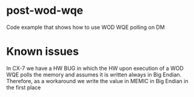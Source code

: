 # post-wod-wqe
Code example that shows how to use WOD WQE polling on DM

# Known issues
In CX-7 we have a HW BUG in which the HW upon execution of a WOD WQE polls the memory
and assumes it is written always in Big Endian.
Therefore, as a workaround we write the value in MEMIC in Big Endian in the first place